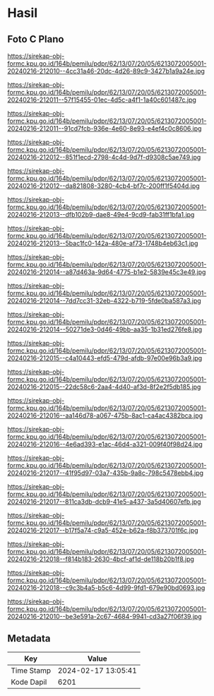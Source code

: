 # Hasil

## Foto C Plano

https://sirekap-obj-formc.kpu.go.id/164b/pemilu/pdpr/62/13/07/20/05/6213072005001-20240216-212010--4cc31a46-20dc-4d26-89c9-3427b1a9a24e.jpg

https://sirekap-obj-formc.kpu.go.id/164b/pemilu/pdpr/62/13/07/20/05/6213072005001-20240216-212011--57f15455-01ec-4d5c-a4f1-1a40c601487c.jpg

https://sirekap-obj-formc.kpu.go.id/164b/pemilu/pdpr/62/13/07/20/05/6213072005001-20240216-212011--91cd7fcb-936e-4e60-8e93-e4ef4c0c8606.jpg

https://sirekap-obj-formc.kpu.go.id/164b/pemilu/pdpr/62/13/07/20/05/6213072005001-20240216-212012--851f1ecd-2798-4c4d-9d7f-d9308c5ae749.jpg

https://sirekap-obj-formc.kpu.go.id/164b/pemilu/pdpr/62/13/07/20/05/6213072005001-20240216-212012--da821808-3280-4cb4-bf7c-200ff1f5404d.jpg

https://sirekap-obj-formc.kpu.go.id/164b/pemilu/pdpr/62/13/07/20/05/6213072005001-20240216-212013--dfb102b9-dae8-49e4-9cd9-fab31ff1bfa1.jpg

https://sirekap-obj-formc.kpu.go.id/164b/pemilu/pdpr/62/13/07/20/05/6213072005001-20240216-212013--5bac1fc0-142a-480e-af73-1748b4eb63c1.jpg

https://sirekap-obj-formc.kpu.go.id/164b/pemilu/pdpr/62/13/07/20/05/6213072005001-20240216-212014--a87d463a-9d64-4775-b1e2-5839e45c3e49.jpg

https://sirekap-obj-formc.kpu.go.id/164b/pemilu/pdpr/62/13/07/20/05/6213072005001-20240216-212014--7dd7cc31-32eb-4322-b719-5fde0ba587a3.jpg

https://sirekap-obj-formc.kpu.go.id/164b/pemilu/pdpr/62/13/07/20/05/6213072005001-20240216-212014--50271de3-0d46-49bb-aa35-1b31ed276fe8.jpg

https://sirekap-obj-formc.kpu.go.id/164b/pemilu/pdpr/62/13/07/20/05/6213072005001-20240216-212015--c4a10443-efd5-479d-afdb-97e00e96b3a9.jpg

https://sirekap-obj-formc.kpu.go.id/164b/pemilu/pdpr/62/13/07/20/05/6213072005001-20240216-212015--22dc58c6-2aa4-4d40-af3d-8f2e2f5db185.jpg

https://sirekap-obj-formc.kpu.go.id/164b/pemilu/pdpr/62/13/07/20/05/6213072005001-20240216-212016--aa146d78-a067-475b-8ac1-ca4ac4382bca.jpg

https://sirekap-obj-formc.kpu.go.id/164b/pemilu/pdpr/62/13/07/20/05/6213072005001-20240216-212016--4e6ad393-e1ac-46d4-a321-009f40f98d24.jpg

https://sirekap-obj-formc.kpu.go.id/164b/pemilu/pdpr/62/13/07/20/05/6213072005001-20240216-212017--41f95d97-03a7-435b-9a8c-798c5478ebb4.jpg

https://sirekap-obj-formc.kpu.go.id/164b/pemilu/pdpr/62/13/07/20/05/6213072005001-20240216-212017--811ca3db-dcb9-41e5-a437-3a5d40607efb.jpg

https://sirekap-obj-formc.kpu.go.id/164b/pemilu/pdpr/62/13/07/20/05/6213072005001-20240216-212017--b17f5a74-c9a5-452e-b62a-f8b373701f6c.jpg

https://sirekap-obj-formc.kpu.go.id/164b/pemilu/pdpr/62/13/07/20/05/6213072005001-20240216-212018--f814b183-2630-4bcf-af1d-de118b20b1f8.jpg

https://sirekap-obj-formc.kpu.go.id/164b/pemilu/pdpr/62/13/07/20/05/6213072005001-20240216-212018--c9c3b4a5-b5c6-4d99-9fd1-679e90bd0693.jpg

https://sirekap-obj-formc.kpu.go.id/164b/pemilu/pdpr/62/13/07/20/05/6213072005001-20240216-212010--be3e591a-2c67-4684-9941-cd3a27f06f39.jpg


## Metadata

| Key        | Value               |
| ---------- | ------------------- |
| Time Stamp | 2024-02-17 13:05:41 |
| Kode Dapil | 6201                |



